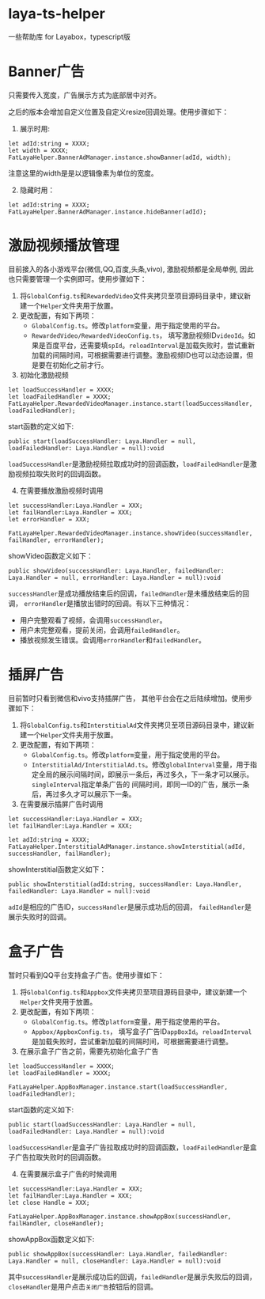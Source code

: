 # laya-ts-helper
一些帮助库 for Layabox，typescript版

# Banner广告
只需要传入宽度，广告展示方式为底部居中对齐。

之后的版本会增加自定义位置及自定义resize回调处理。使用步骤如下：
1. 展示时用:
```
let adId:string = XXXX;
let width = XXXX;
FatLayaHelper.BannerAdManager.instance.showBanner(adId, width);
```

注意这里的width是是以逻辑像素为单位的宽度。

2. 隐藏时用：
```
let adId:string = XXXX;
FatLayaHelper.BannerAdManager.instance.hideBanner(adId);
```

# 激励视频播放管理
目前接入的各小游戏平台(微信,QQ,百度,头条,vivo), 激励视频都是全局单例, 因此也只需要管理一个实例即可。使用步骤如下：
1. 将`GlobalConfig.ts`和`RewardedVideo`文件夹拷贝至项目源码目录中，建议新建一个`Helper`文件夹用于放置。
2. 更改配置，有如下两项：
    * `GlobalConfig.ts`。修改`platform`变量，用于指定使用的平台。
    * `RewardedVideo/RewardedVideoConfig.ts`， 填写激励视频ID`videoId`。如果是百度平台，还需要填`spId`。`reloadInterval`是加载失败时，尝试重新加载的间隔时间，可根据需要进行调整。激励视频ID也可以动态设置，但是要在初始化之前才行。
3. 初始化激励视频
```
let loadSuccessHandler = XXXX;
let loadFailedHandler = XXXX;
FatLayaHelper.RewardedVideoManager.instance.start(loadSuccessHandler, loadFailedHandler);
```

start函数的定义如下:
```
public start(loadSuccessHandler: Laya.Handler = null, loadFailedHandler: Laya.Handler = null):void
```

`loadSuccessHandler`是激励视频拉取成功时的回调函数，`loadFailedHandler`是激励视频拉取失败时的回调函数。

4. 在需要播放激励视频时调用
```
let successHandler:Laya.Handler = XXX;
let failHandler:Laya.Handler = XXX;
let errorHandler = XXX;

FatLayaHelper.RewardedVideoManager.instance.showVideo(successHandler, failHandler, errorHandler);
```

showVideo函数定义如下：
```
public showVideo(successHandler: Laya.Handler, failedHandler: Laya.Handler = null, errorHandler: Laya.Handler = null):void
```

`successHandler`是成功播放结束后的回调，`failedHandler`是未播放结束后的回调， `errorHandler`是播放出错时的回调。有以下三种情况：
* 用户完整观看了视频，会调用`successHandler`。
* 用户未完整观看，提前关闭，会调用`failedHandler`。
* 播放视频发生错误。会调用`errorHandler`和`failedHandler`。

# 插屏广告
目前暂时只看到微信和vivo支持插屏广告， 其他平台会在之后陆续增加。使用步骤如下：
1. 将`GlobalConfig.ts`和`InterstitialAd`文件夹拷贝至项目源码目录中，建议新建一个`Helper`文件夹用于放置。
2. 更改配置，有如下两项：
    * `GlobalConfig.ts`。修改`platform`变量，用于指定使用的平台。
    * `InterstitialAd/InterstitialAd.ts`。修改`globalInterval`变量，用于指定全局的展示间隔时间，即展示一条后，再过多久，下一条才可以展示。`singleInterval`指定单条广告的
    间隔时间，即同一ID的广告，展示一条后，再过多久才可以展示下一条。
3. 在需要展示插屏广告时调用
```
let successHandler:Laya.Handler = XXX;
let failHandler:Laya.Handler = XXX;

let adId:string = XXXX;
FatLayaHelper.InterstitialAdManager.instance.showInterstitial(adId, successHandler, failHandler);
```

showInterstitial函数定义如下：
```
public showInterstitial(adId:string, successHandler: Laya.Handler, failedHandler: Laya.Handler = null):void
```

`adId`是相应的广告ID，`successHandler`是展示成功后的回调， `failedHandler`是展示失败时的回调。

# 盒子广告
暂时只看到QQ平台支持盒子广告。使用步骤如下：
1. 将`GlobalConfig.ts`和`Appbox`文件夹拷贝至项目源码目录中，建议新建一个`Helper`文件夹用于放置。
2.  更改配置，有如下两项：
    * `GlobalConfig.ts`。修改`platform`变量，用于指定使用的平台。
    * `Appbox/AppboxConfig.ts`， 填写盒子广告ID`appBoxId`。`reloadInterval`是加载失败时，尝试重新加载的间隔时间，可根据需要进行调整。
3. 在展示盒子广告之前，需要先初始化盒子广告
```
let loadSuccessHandler = XXXX;
let loadFailedHandler = XXXX;

FatLayaHelper.AppBoxManager.instance.start(loadSuccessHandler, loadFailedHandler);
```

start函数的定义如下:
```
public start(loadSuccessHandler: Laya.Handler = null, loadFailedHandler: Laya.Handler = null):void
```

`loadSuccessHandler`是盒子广告拉取成功时的回调函数，`loadFailedHandler`是盒子广告拉取失败时的回调函数。

4. 在需要展示盒子广告的时候调用
```
let successHandler:Laya.Handler = XXX;
let failHandler:Laya.Handler = XXX;
let close Handle = XXX;

FatLayaHelper.AppBoxManager.instance.showAppBox(successHandler, failHandler, closeHandler);
```

showAppBox函数定义如下:
```
public showAppBox(successHandler: Laya.Handler, failedHandler: Laya.Handler = null, closeHandler: Laya.Handler = null):void
```

其中`successHandler`是展示成功后的回调，`failedHandler`是展示失败后的回调，`closeHandler`是用户点击`关闭广告`按钮后的回调。
